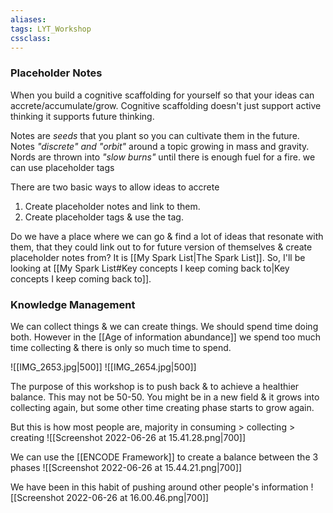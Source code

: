 ```yaml
---
aliases:
tags: LYT_Workshop  
cssclass:
---
```


### Placeholder Notes
When you build a cognitive scaffolding for yourself so that your ideas can accrete/accumulate/grow.
Cognitive scaffolding doesn't just support active thinking it supports future thinking.

Notes are *seeds* that you plant so you can cultivate them in the future.
Notes *"discrete" and "orbit"* around a topic growing in mass and gravity.
Nords are thrown into *"slow burns"* until there is enough fuel for a fire. we can use placeholder tags

There are two basic ways to allow ideas to accrete
1. Create placeholder notes and link to them.
2. Create placeholder tags & use the tag.

Do we have a place where we can go & find a lot of ideas that resonate with them, that they could link out to for future version of themselves & create placeholder notes from?
It is [[My Spark List|The Spark List]]. So, I'll be looking at [[My Spark List#Key concepts I keep coming back to|Key concepts I keep coming back to]].


### Knowledge Management
We can collect things & we can create things. We should spend time doing both. However in the [[Age of information abundance]] we spend too much time collecting & there is only so much time to spend.

![[IMG_2653.jpg|500]] ![[IMG_2654.jpg|500]]


The purpose of this workshop is to push back & to achieve a healthier balance. This may not be 50-50. You might be in a new field & it grows into collecting again, but some other time creating phase starts to grow again.

But this is how most people are, majority in consuming > collecting > creating
![[Screenshot 2022-06-26 at 15.41.28.png|700]]


We can use the [[ENCODE Framework]] to create a balance between the 3 phases
![[Screenshot 2022-06-26 at 15.44.21.png|700]]

We have been in this habit of pushing around other people's information
![[Screenshot 2022-06-26 at 16.00.46.png|700]]